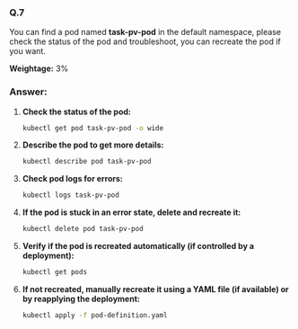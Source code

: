 ### Q.7
You can find a pod named **task-pv-pod** in the default namespace, please check the status of the pod and troubleshoot, you can recreate the pod if you want.

**Weightage:** 3%

### Answer:
1. **Check the status of the pod:**
   ```sh
   kubectl get pod task-pv-pod -o wide
   ```

2. **Describe the pod to get more details:**
   ```sh
   kubectl describe pod task-pv-pod
   ```

3. **Check pod logs for errors:**
   ```sh
   kubectl logs task-pv-pod
   ```

4. **If the pod is stuck in an error state, delete and recreate it:**
   ```sh
   kubectl delete pod task-pv-pod
   ```

5. **Verify if the pod is recreated automatically (if controlled by a deployment):**
   ```sh
   kubectl get pods
   ```

6. **If not recreated, manually recreate it using a YAML file (if available) or by reapplying the deployment:**
   ```sh
   kubectl apply -f pod-definition.yaml
   ```
